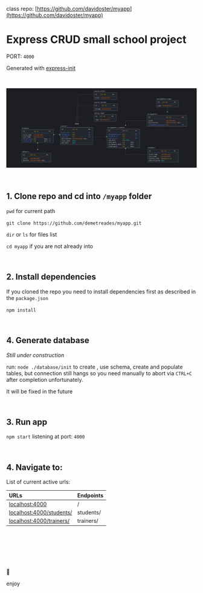 class repo: [https://github.com/davidoster/myapp](https://github.com/davidoster/myapp)
# Express CRUD small school project

PORT: `4000`

Generated with [express-init](https://github.com/demetreades/express-init)

<br>

![sample](./public/img/diagram.png)

<br>

## 1. Clone repo and cd into `/myapp` folder

`pwd` for current path

`git clone https://github.com/demetreades/myapp.git`

`dir` or `ls` for files list

`cd myapp` if you are not already into

<br>

## 2. Install dependencies

If you cloned the repo you need to install dependencies first as described in the `package.json` 

`npm install`

<br>

## 4. Generate database

_Still under construction_

run: `node ./database/init` to create , use schema, create and populate tables, but connection still hangs so you need manually to abort via `CTRL+C` after completion unfortunately.

It will be fixed in the future  

<br>

## 3. Run app

`npm start` listening at port: `4000`

<br>

## 4. Navigate to:


List of current active urls:

|URLs                                                       |Endpoints       |
|:----------------------------------------------------------|:---------------|
|[localhost:4000](http://localhost:4000)                    |        /       |
|[localhost:4000/students/](http://localhost:4000/students/)|    students/   | 
|[localhost:4000/trainers/](http://localhost:4000/trainers/)|    trainers/   | 

<br>

<br>

<br>

<br>

<br>

🤿 

enjoy
